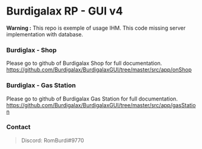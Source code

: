 # Burdigalax RP - GUI v4

**Warning :** This repo is exemple of usage IHM. This code missing server implementation with database.

### Burdiglax - Shop 

Please go to github of Burdigalax Shop for full documentation. 
https://github.com/Burdigalax/BurdigalaxGUI/tree/master/src/app/onShop

### Burdiglax - Gas Station 

Please go to github of Burdigalax Gas Station for full documentation. 
https://github.com/Burdigalax/BurdigalaxGUI/tree/master/src/app/gasStation

### Contact
> Discord: RomBurdi#9770